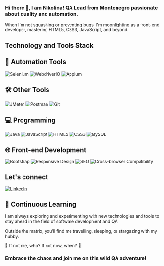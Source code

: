 ### Hi there 👋, I am Nikolina! QA Lead from Montenegro passionate about quality and automation. 

When I'm not squashing or preventing bugs, I'm moonlighting as a front-end developer, mastering HTML5, CSS3, JavaScript, and beyond.

## Technology and Tools Stack

## 🚀 Automation Tools

![Selenium](https://img.shields.io/badge/Selenium-43B02A?style=for-the-badge&logo=selenium&logoColor=white)
![WebdriverIO](https://img.shields.io/badge/WebdriverIO-EA5906?style=for-the-badge&logo=webdriverio&logoColor=white)
![Appium](https://img.shields.io/badge/Appium-000000?style=for-the-badge&logo=appium&logoColor=white)

## 🛠️ Other Tools

![JMeter](https://img.shields.io/badge/JMeter-D22128?style=for-the-badge&logo=apache-jmeter&logoColor=white)
![Postman](https://img.shields.io/badge/Postman-FF6C37?style=for-the-badge&logo=postman&logoColor=white)
![Git](https://img.shields.io/badge/Git-F05032?style=for-the-badge&logo=git&logoColor=white)

## 💻 Programming

![Java](https://img.shields.io/badge/Java-ED8B00?style=for-the-badge&logo=java&logoColor=white)
![JavaScript](https://img.shields.io/badge/JavaScript-F7DF1E?style=for-the-badge&logo=javascript&logoColor=black)
![HTML5](https://img.shields.io/badge/HTML5-E34F26?style=for-the-badge&logo=html5&logoColor=white)
![CSS3](https://img.shields.io/badge/CSS3-1572B6?style=for-the-badge&logo=css3&logoColor=white)
![MySQL](https://img.shields.io/badge/MySQL-4479A1?style=for-the-badge&logo=mysql&logoColor=white)

## 🌐 Front-end Development

![Bootstrap](https://img.shields.io/badge/Bootstrap-563D7C?style=for-the-badge&logo=bootstrap&logoColor=white)
![Responsive Design](https://img.shields.io/badge/Responsive_Design-0096D6?style=for-the-badge&logo=responsive&logoColor=white)
![SEO](https://img.shields.io/badge/SEO-4285F4?style=for-the-badge&logo=google&logoColor=white)
![Cross-browser Compatibility](https://img.shields.io/badge/Cross_browser_Compatibility-FF7139?style=for-the-badge&logo=firefox&logoColor=white)


## Let's connect

[![LinkedIn](https://img.shields.io/badge/LinkedIn-0077B5?style=for-the-badge&logo=linkedin&logoColor=white)](https://www.linkedin.com/in/nikolina-djekic/)

## 🌱 Continuous Learning

I am always exploring and experimenting with new technologies and tools to stay ahead in the field of software development and QA.

Outside the matrix, you’ll find me travelling, sleeping, or stargazing with my hubby.

🌟 If not me, who? If not now, when? 🌟

### Embrace the chaos and join me on this wild QA adventure!

<!--<p align="center"> <img src="https://github-readme-stats.vercel.app/api?username=Ninna994&show_icons=true&theme=gotham" alt="Ninna994" />-->
<!--![Visitor Count](https://komarev.com/ghpvc/?username=Ninna994&color=brightgreen)/-->
